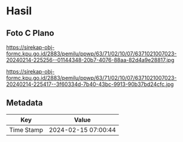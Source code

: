 # Hasil

## Foto C Plano

https://sirekap-obj-formc.kpu.go.id/2883/pemilu/ppwp/63/71/02/10/07/6371021007023-20240214-225256--01144348-20b7-4076-88aa-82d4a9e28817.jpg

https://sirekap-obj-formc.kpu.go.id/2883/pemilu/ppwp/63/71/02/10/07/6371021007023-20240214-225417--3f60334d-7b40-43bc-9913-90b37bd24cfc.jpg


## Metadata

| Key        | Value               |
| ---------- | ------------------- |
| Time Stamp | 2024-02-15 07:00:44 |



